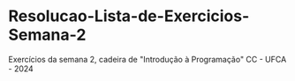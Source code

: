 # Resolucao-Lista-de-Exercicios-Semana-2
 Exercícios da semana 2, cadeira de "Introdução à Programação" CC - UFCA - 2024
